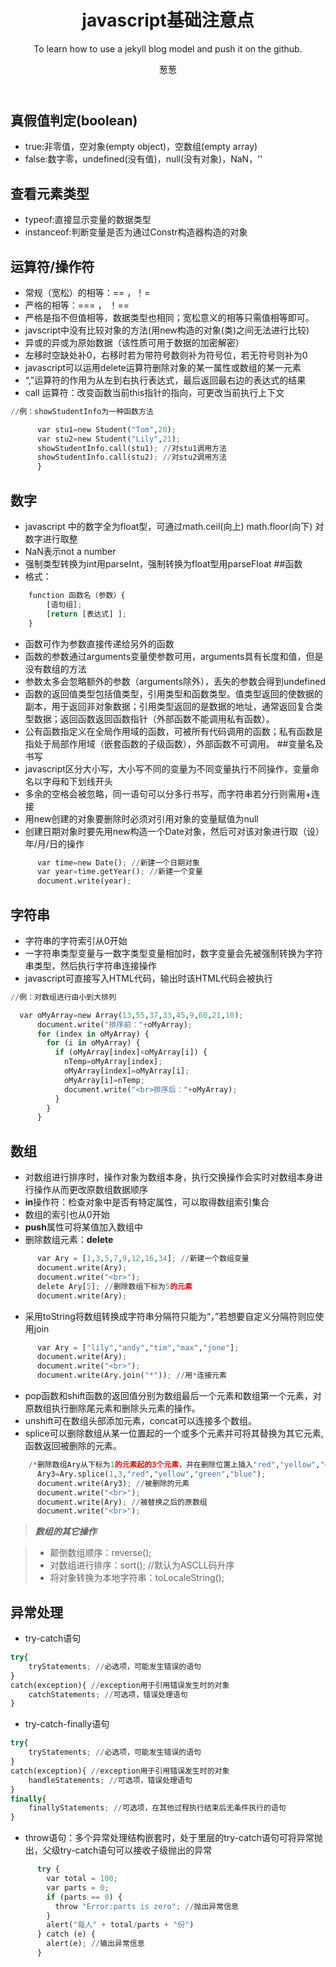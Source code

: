 ﻿---
layout:     post
title:      javascript基础注意点
author:     葱葱
tags: 		javascri 笔记
subtitle:   To learn how to use a jekyll blog model and push it on the github.
category:  project1

---

## 真假值判定(boolean)
* true:非零值，空对象(empty object)，空数组(empty array)
* false:数字零，undefined(没有值)，null(没有对象)，NaN，''
## 查看元素类型
* typeof:直接显示变量的数据类型
* instanceof:判断变量是否为通过Constr构造器构造的对象
## 运算符/操作符
* 常规（宽松）的相等：== ，！= 
* 严格的相等：=== ， ！== 
* 严格是指不但值相等，数据类型也相同；宽松意义的相等只需值相等即可。
* javscript中没有比较对象的方法(用new构造的对象(类)之间无法进行比较)
* 异或的异或为原始数据（该性质可用于数据的加密解密）
* 左移时空缺处补0，右移时若为带符号数则补为符号位，若无符号则补为0
* javascript可以运用delete运算符删除对象的某一属性或数组的某一元素
* “,”运算符的作用为从左到右执行表达式，最后返回最右边的表达式的结果
* call 运算符：改变函数当前this指针的指向，可更改当前执行上下文

```python
//例：showStudentInfo为一种函数方法

      var stu1=new Student("Tom",20);
      var stu2=new Student("Lily",21);
      showStudentInfo.call(stu1); //对stu1调用方法
      showStudentInfo.call(stu2); //对stu2调用方法
      }
```
## 数字
* javascript 中的数字全为float型，可通过math.ceil(向上) math.floor(向下) 对数字进行取整
* NaN表示not a number
* 强制类型转换为int用parseInt，强制转换为float型用parseFloat
##函数
* 格式：
```python
    function 函数名（参数）{
        [语句组];
        [return [表达式] ];
    }
```
* 函数可作为参数直接传递给另外的函数
* 函数的参数通过arguments变量使参数可用，arguments具有长度和值，但是没有数组的方法
* 参数太多会忽略额外的参数（arguments除外），丢失的参数会得到undefined
* 函数的返回值类型包括值类型，引用类型和函数类型。值类型返回的使数据的副本，用于返回非对象数据；引用类型返回的是数据的地址，通常返回复合类型数据；返回函数返回函数指针（外部函数不能调用私有函数）。
* 公有函数指定义在全局作用域的函数，可被所有代码调用的函数；私有函数是指处于局部作用域（嵌套函数的子级函数），外部函数不可调用。
##变量名及书写
* javascript区分大小写，大小写不同的变量为不同变量执行不同操作，变量命名以字母和下划线开头
* 多余的空格会被忽略，同一语句可以分多行书写，而字符串若分行则需用+连接
* 用new创建的对象要删除时必须对引用对象的变量赋值为null
* 创建日期对象时要先用new构造一个Date对象，然后可对该对象进行取（设）年/月/日的操作
```python
      var time=new Date(); //新建一个日期对象
      var year=time.getYear(); //新建一个变量
      document.write(year);
```
## 字符串
* 字符串的字符索引从0开始
* 一字符串类型变量与一数字类型变量相加时，数字变量会先被强制转换为字符串类型，然后执行字符串连接操作
* javascript可直接写入HTML代码，输出时该HTML代码会被执行

```python
//例：对数组进行由小到大排列

  var oMyArray=new Array(13,55,37,33,45,9,60,21,10);
      document.write("排序前："+oMyArray);
      for (index in oMyArray) {
        for (i in oMyArray) {
          if (oMyArray[index]<oMyArray[i]) {
            nTemp=oMyArray[index];
            oMyArray[index]=oMyArray[i];
            oMyArray[i]=nTemp;
            document.write("<br>排序后："+oMyArray);
          }
        }
      }
```

## 数组
* 对数组进行排序时，操作对象为数组本身，执行交换操作会实时对数组本身进行操作从而更改原数组数据顺序
* **in**操作符：检查对象中是否有特定属性，可以取得数组索引集合
* 数组的索引也从0开始
* **push**属性可将某值加入数组中
* 删除数组元素：**delete**
```python
      var Ary = [1,3,5,7,9,12,16,34]; //新建一个数组变量
      document.write(Ary);
      document.write("<br>");
      delete Ary[5]; //删除数组下标为5的元素
      document.write(Ary);
```
* 采用toString将数组转换成字符串分隔符只能为“，”若想要自定义分隔符则应使用join
```python
      var Ary = ["lily","andy","tim","max","jone"];
      document.write(Ary);
      document.write("<br>");
      document.write(Ary.join("*")); //用*连接元素
```
* pop函数和shift函数的返回值分别为数组最后一个元素和数组第一个元素，对原数组执行删除尾元素和删除头元素的操作。
* unshift可在数组头部添加元素，concat可以连接多个数组。
* splice可以删除数组从某一位置起的一个或多个元素并可将其替换为其它元素,函数返回被删除的元素。
```python
    /*删除数组Ary从下标为1的元素起的3个元素，并在删除位置上插入"red","yellow","green","blue" */    
      Ary3=Ary.splice(1,3,"red","yellow","green","blue"); 
      document.write(Ary3); //被删除的元素
      document.write("<br>");
      document.write(Ary); //被替换之后的原数组
      document.write("<br>");
```
> ***数组的其它操作***

> * 颠倒数组顺序：reverse();
> * 对数组进行排序：sort(); //默认为ASCLL码升序
> * 将对象转换为本地字符串：toLocaleString();
## 异常处理
* try-catch语句
```python
try{
    tryStatements; //必选项，可能发生错误的语句
}
catch(exception){ //exception用于引用错误发生时的对象
    catchStatements; //可选项，错误处理语句
}

```
* try-catch-finally语句
```python
try{
    tryStatements; //必选项，可能发生错误的语句
}
catch(exception){ //exception用于引用错误发生时的对象
    handleStatements; //可选项，错误处理语句
}
finally{
    finallyStatements; //可选项，在其他过程执行结束后无条件执行的语句
}
```
* throw语句：多个异常处理结构嵌套时，处于里层的try-catch语句可将异常抛出，父级try-catch语句可以接收子级抛出的异常
```python
      try {
        var total = 100;
        var parts = 0;
        if (parts == 0) {
          throw "Error:parts is zero"; //抛出异常信息
        }
        alert("每人" + total/parts + "份")
      } catch (e) {
        alert(e); //输出异常信息
      }
```






